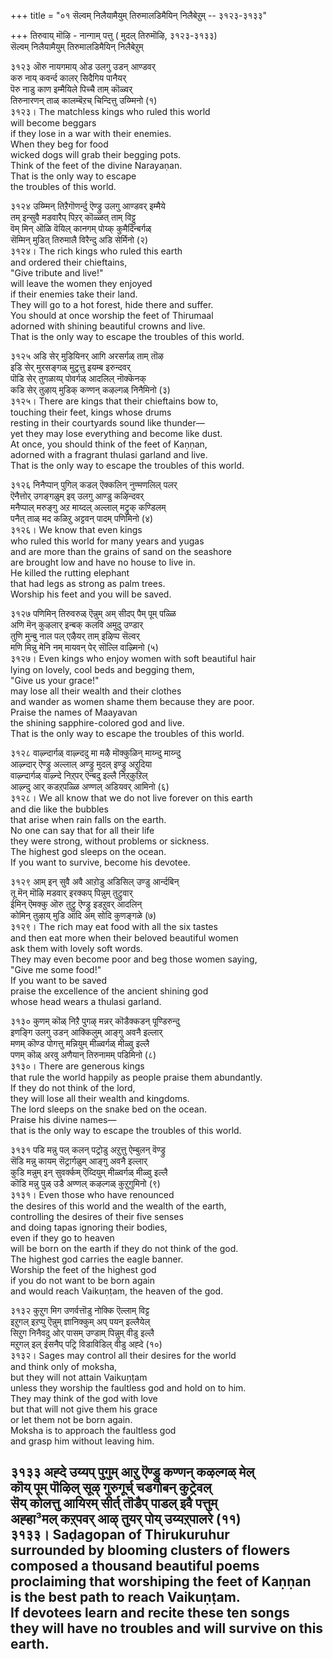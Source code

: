 +++
title = "०१ सॆल्वम् निलैयामैयुम् तिरुमालडिमैयिन् निलैबेऱुम् -- ३१२३-३१३३"

+++
तिरुवाय् मॊऴि - नान्गाम् पत्तु ( मुदल् तिरुमॊऴि, ३१२३-३१३३)  
सॆल्वम् निलैयामैयुम् तिरुमालडिमैयिन् निलैबेऱुम्  

३१२३ ऒरु नायगमाय् ओड उलगु उडन् आण्डवर्  
करु नाय् कवर्न्द कालर् सिदैगिय पानैयर्  
पॆरु नाडु काण इम्मैयिले पिच्चै ताम् कॊळ्वर्  
तिरुनारणन् ताळ् कालम्बॆऱच् चिन्दित्तु उय्म्मिनो (१)  
३१२३। The matchless kings who ruled this world  
will become beggars  
if they lose in a war with their enemies.  
When they beg for food  
wicked dogs will grab their begging pots.  
Think of the feet of the divine Narayaṇan.  
That is the only way to escape  
the troubles of this world.  

३१२४ उय्म्मिन् तिऱैगॊणर्न्दु ऎण्ड्रु उलगु आण्डवर् इम्मैये  
तम् इन्सुवै मडवारैप् पिऱर् कॊळ्ळत् ताम् विट्टु  
वॆम् मिन् ऒळि वॆयिल् कानगम् पोय्क् कुमैदिन्बर्गळ्  
सॆम्मिन् मुडित् तिरुमालै विरैन्दु अडि सेर्मिनो (२)  
३१२४। The rich kings who ruled this earth  
and ordered their chieftains,  
"Give tribute and live!"  
will leave the women they enjoyed  
if their enemies take their land.  
They will go to a hot forest, hide there and suffer.  
You should at once worship the feet of Thirumaal  
adorned with shining beautiful crowns and live.  
That is the only way to escape the troubles of this world.  

३१२५ अडि सेर् मुडियिनर् आगि अरसर्गळ् ताम् तॊऴ  
इडि सेर् मुरसङ्गळ् मुट्रत्तु इयम्ब इरुन्दवर्  
पॊडि सेर् तुगळाय्प् पोवर्गळ् आदलिल् नॊक्कॆनक्  
कडि सेर् तुऴाय् मुडिक् कण्णन् कऴल्गळ् निनैमिनो (३)  
३१२५। There are kings that their chieftains bow to,  
touching their feet, kings whose drums  
resting in their courtyards sound like thunder—  
yet they may lose everything and become like dust.  
At once, you should think of the feet of Kaṇṇan,  
adorned with a fragrant thulasi garland and live.  
That is the only way to escape the troubles of this world.  

३१२६ निनैप्पान् पुगिल् कडल् ऎक्कलिन् नुण्मणलिल् पलर्  
ऎनैत्तोर् उगङ्गळुम् इव् उलगु आण्डु कऴिन्दवर्  
मनैप्पाल् मरुङ्गु अऱ माय्दल् अल्लाल् मट्रुक् कण्डिलम्  
पनैत् ताळ् मद कळिऱु अट्टवन् पादम् पणिमिनो (४)  
३१२६। We know that even kings  
who ruled this world for many years and yugas  
and are more than the grains of sand on the seashore  
are brought low and have no house to live in.  
He killed the rutting elephant  
that had legs as strong as palm trees.  
Worship his feet and you will be saved.  

३१२७ पणिमिन् तिरुवरुळ् ऎन्नुम् अम् सीदप् पैम् पूम् पळ्ळि  
अणि मॆन् कुऴलार् इन्बक् कलवि अमुदु उण्डार्  
तुणि मुन्बु नाल पल् एऴैयर् ताम् इऴिप्प सॆल्वर्  
मणि मिन्नु मेनि नम् मायवन् पेर् सॊल्लि वाऴ्मिनो (५)  
३१२७। Even kings who enjoy women with soft beautiful hair  
lying on lovely, cool beds and begging them,  
"Give us your grace!"  
may lose all their wealth and their clothes  
and wander as women shame them because they are poor.  
Praise the names of Maayavan  
the shining sapphire-colored god and live.  
That is the only way to escape the troubles of this world.  

३१२८ वाऴ्न्दार्गळ् वाऴ्न्ददु मा मऴै मॊक्कुळिन् माय्न्दु माय्न्दु  
आऴ्न्दार् ऎण्ड्रु अल्लाल् अण्ड्रु मुदल् इण्ड्रु अऱुदिया  
वाऴ्न्दार्गळ् वाऴ्न्दे निऱ्‌पर् ऎन्बदु इल्लै निऱ्‌कुऱिल्  
आऴ्न्दु आर् कडऱ्‌पळ्ळि अण्णल् अडियवर् आमिनो (६)  
३१२८। We all know that we do not live forever on this earth  
and die like the bubbles  
that arise when rain falls on the earth.  
No one can say that for all their life  
they were strong, without problems or sickness.  
The highest god sleeps on the ocean.  
If you want to survive, become his devotee.  

३१२९ आम् इन् सुवै अवै आऱोडु अडिसिल् उण्डु आर्न्दबिन्  
तू मॆन् मॊऴि मडवार् इरक्कप् पिन्नुम् तुट्रुवार्  
ईमिन् ऎमक्कु ऒरु तुट्रु ऎण्ड्रु इडऱुवर् आदलिन्  
कोमिन् तुऴाय् मुडि आदि अम् सोदि कुणङ्गळे (७)  
३१२९। The rich may eat food with all the six tastes  
and then eat more when their beloved beautiful women  
ask them with lovely soft words.  
They may even become poor and beg those women saying,  
"Give me some food!"  
If you want to be saved  
praise the excellence of the ancient shining god  
whose head wears a thulasi garland.  

३१३० कुणम् कॊळ् निऱै पुगऴ् मन्नर् कॊडैक्कडन् पूण्डिरुन्दु  
इणङ्गि उलगु उडन् आक्किलुम् आङ्गु अवनै इल्लार्  
मणम् कॊण्ड पोगत्तु मन्नियुम् मीळ्वर्गळ् मीळ्वु इल्लै  
पणम् कॊळ् अरवु अणैयान् तिरुनामम् पडिमिनो (८)  
३१३०। There are generous kings  
that rule the world happily as people praise them abundantly.  
If they do not think of the lord,  
they will lose all their wealth and kingdoms.  
The lord sleeps on the snake bed on the ocean.  
Praise his divine names—  
that is the only way to escape the troubles of this world.  

३१३१ पडि मन्नु पल् कलन् पट्रोडु अऱुत्तु ऐम्बुलन् वॆण्ड्रु  
सॆडि मन्नु कायम् सॆट्रार्गळुम् आङ्गु अवनै इल्लार्  
कुडि मन्नुम् इन् सुवर्क्कम् ऎय्दियुम् मीळ्वर्गळ् मीळ्वु इल्लै  
कॊडि मन्नु पुळ् उडै अण्णल् कऴल्गळ् कुऱुगुमिनो (९)  
३१३१। Even those who have renounced  
the desires of this world and the wealth of the earth,  
controlling the desires of their five senses  
and doing tapas ignoring their bodies,  
even if they go to heaven  
will be born on the earth if they do not think of the god.  
The highest god carries the eagle banner.  
Worship the feet of the highest god  
if you do not want to be born again  
and would reach Vaikuṇṭam, the heaven of the god.  

३१३२ कुऱुग मिग उणर्वत्तॊडु नोक्कि ऎल्लाम् विट्ट  
इऱुगल् इऱप्पु ऎन्नुम् ज्ञानिक्कुम् अप् पयन् इल्लैयेल्  
सिऱुग निनैवदु ओर् पासम् उण्डाम् पिन्नुम् वीडु इल्लै  
मऱुगल् इल् ईसनैप् पट्रि विडाविडिल् वीडु अह्दे (१०)  
३१३२। Sages may control all their desires for the world  
and think only of moksha,  
but they will not attain Vaikuṇṭam  
unless they worship the faultless god and hold on to him.  
They may think of the god with love  
but that will not give them his grace  
or let them not be born again.  
Moksha is to approach the faultless god  
and grasp him without leaving him.  

३१३३ अह्दे उय्यप् पुगुम् आऱु ऎण्ड्रु कण्णन् कऴल्गळ् मेल्  
कॊय् पूम् पॊऴिल् सूऴ् गुरुगूर्च् चडगोबन् कुट्रेवल्  
सॆय् कोलत्तु आयिरम् सीर्त् तॊडैप् पाडल् इवै पत्तुम्  
अह्हा³मल् कऱ्‌पवर् आऴ् तुयर् पोय् उय्यऱ्‌पालरे (११)  
३१३३। Saḍagopan of Thirukuruhur  
surrounded by blooming clusters of flowers  
composed a thousand beautiful poems  
proclaiming that worshiping the feet of Kaṇṇan  
is the best path to reach Vaikuṇṭam.  
If devotees learn and recite these ten songs  
they will have no troubles and will survive on this earth.  
---------  



